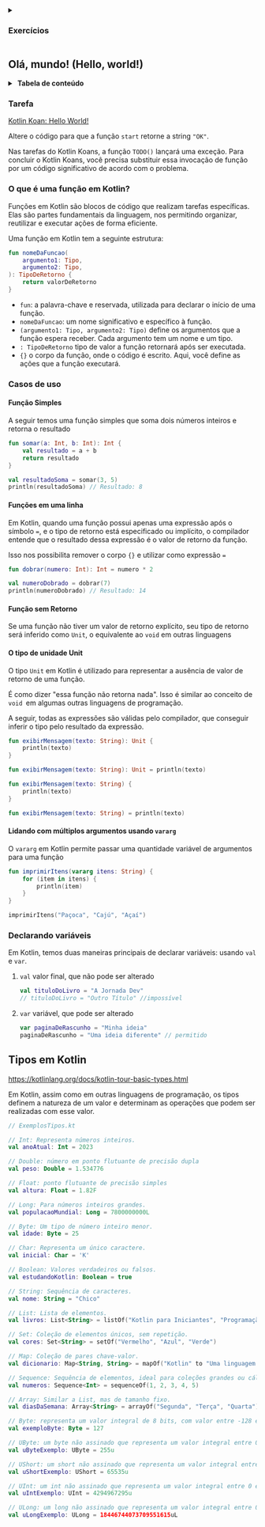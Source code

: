 <details>
<summary>

<h3>Exercícios</h3>

</summary>

<p></p>

1. **➡️ [Olá, mundo! (Hello, world!)](
   https://github.com/rsicarelli/kotlin-koans-edu-br/blob/main/koans/src/commonMain/kotlin/com/rsicarelli/koansbr/introduction/helloWorld/README.md
   )**
2. [Argumentos nomeados (Named arguments)](https://github.com/rsicarelli/kotlin-koans-edu-br/blob/main/koans/src/commonMain/kotlin/com/rsicarelli/koansbr/introduction/namedArguments/README.md)
3. [Argumentos padrão (Default arguments)](https://github.com/rsicarelli/kotlin-koans-edu-br/blob/main/koans/src/commonMain/kotlin/com/rsicarelli/koansbr/introduction/defaultArguments/README.md)
4. [Strings com três aspas (Triple-quoted strings)](https://github.com/rsicarelli/kotlin-koans-edu-br/blob/main/koans/src/commonMain/kotlin/com/rsicarelli/koansbr/introduction/tripleQuotedStrings/README.md)
5. [Modelos de string (String templates)](https://github.com/rsicarelli/kotlin-koans-edu-br/blob/main/koans/src/commonMain/kotlin/com/rsicarelli/koansbr/introduction/stringTemplates/README.md)
6. [Tipos anuláveis (Nullable types)](https://github.com/rsicarelli/kotlin-koans-edu-br/blob/main/koans/src/commonMain/kotlin/com/rsicarelli/koansbr/introduction/nullableTypes/README.md)
7. [Tipo "nenhum" (Nothing type)](https://github.com/rsicarelli/kotlin-koans-edu-br/blob/main/koans/src/commonMain/kotlin/com/rsicarelli/koansbr/introduction/nothingType/README.md)
8. [Lambdas](https://github.com/rsicarelli/kotlin-koans-edu-br/blob/main/koans/src/commonMain/kotlin/com/rsicarelli/koansbr/introduction/lambdas/README.md)

</details>

## Olá, mundo! (Hello, world!)

<details>
<summary>&nbsp;<b>Tabela de conteúdo</b></summary>

<p></p>

<!-- TOC -->

* [Introdução](#introdução)
    * [Olá, mundo! (Hello, world!)](#olá-mundo-hello-world)
        * [Tarefa](#tarefa)
        * [O que é uma função em Kotlin?](#o-que-é-uma-função-em-kotlin)
        * [Casos de uso](#casos-de-uso)
            * [Funções em uma linha](#funções-em-uma-linha)
            * [Tipo de retorno inferido](#tipo-de-retorno-inferido)
            * [Funções com Varargs](#funções-com-varargs)
        * [O tipo de unidade Unit](#o-tipo-de-unidade-unit)
        * [Declarando variáveis](#declarando-variáveis)
    * [Tipos em Kotlin](#tipos-em-kotlin)

<!-- TOC -->

</details>

### Tarefa

[Kotlin Koan: Hello World!](https://play.kotlinlang.org/koans/Introduction/Hello,%20world!/Task.kt)

Altere o código para que a função `start` retorne a string `"OK"`.

Nas tarefas do Kotlin Koans, a função `TODO()` lançará uma exceção.
Para concluir o Kotlin Koans, você precisa substituir essa invocação de função por um código significativo de acordo com o problema.

### O que é uma função em Kotlin?

Funções em Kotlin são blocos de código que realizam tarefas específicas. Elas são partes fundamentais da linguagem, nos permitindo
organizar, reutilizar e executar ações de forma eficiente.

Uma função em Kotlin tem a seguinte estrutura:

```kotlin
fun nomeDaFuncao(
    argumento1: Tipo,
    argumento2: Tipo,
): TipoDeRetorno {
    return valorDeRetorno
}
```

- `fun`: a palavra-chave e reservada, utilizada para declarar o início de uma função.
- `nomeDaFuncao`: um nome significativo e específico à função.
- `(argumento1: Tipo, argumento2: Tipo)` define os argumentos que a função espera receber. Cada argumento tem um nome e um tipo.
- `: TipoDeRetorno` tipo de valor a função retornará após ser executada.
- `{}` o corpo da função, onde o código é escrito. Aqui, você define as ações que a função executará.

### Casos de uso

#### Função Simples

A seguir temos uma função simples que soma dois números inteiros e retorna o resultado

```kotlin
fun somar(a: Int, b: Int): Int {
    val resultado = a + b
    return resultado
}

val resultadoSoma = somar(3, 5)
println(resultadoSoma) // Resultado: 8
```

#### Funções em uma linha

Em Kotlin, quando uma função possui apenas uma expressão após o símbolo `=`, e o tipo de retorno está especificado ou implícito, o
compilador entende que
o resultado dessa expressão é o valor de retorno da função.

Isso nos possibilita remover o corpo `{}` e utilizar como expressão `=`

```kotlin
fun dobrar(numero: Int): Int = numero * 2

val numeroDobrado = dobrar(7)
println(numeroDobrado) // Resultado: 14
```

#### Função sem Retorno

Se uma função não tiver um valor de retorno explícito, seu tipo de retorno será inferido como `Unit`, o equivalente ao `void` em outras
linguagens

#### O tipo de unidade Unit

O tipo `Unit` em Kotlin é utilizado para representar a ausência de valor de retorno de uma função.

É como dizer "essa função não retorna nada". Isso é similar ao conceito de `void `em algumas outras linguagens de programação.

A seguir, todas as expressões são válidas pelo compilador, que conseguir inferir o tipo pelo resultado da expressão.

```kotlin
fun exibirMensagem(texto: String): Unit {
    println(texto)
}
```

```kotlin
fun exibirMensagem(texto: String): Unit = println(texto)
```

```kotlin
fun exibirMensagem(texto: String) {
    println(texto)
}
```

```kotlin
fun exibirMensagem(texto: String) = println(texto)
```

#### Lidando com múltiplos argumentos usando `vararg`

O `vararg` em Kotlin permite passar uma quantidade variável de argumentos para uma função

```kotlin
fun imprimirItens(vararg itens: String) {
    for (item in itens) {
        println(item)
    }
}

imprimirItens("Paçoca", "Cajú", "Açaí")
```

### Declarando variáveis

Em Kotlin, temos duas maneiras principais de declarar variáveis: usando `val` e `var`.

1. `val` valor final, que não pode ser alterado
    ```kotlin
    val tituloDoLivro = "A Jornada Dev"
    // tituloDoLivro = "Outro Título" //impossível
    ```
2. `var` variável, que pode ser alterado
    ```kotlin
    var paginaDeRascunho = "Minha ideia"
    paginaDeRascunho = "Uma ideia diferente" // permitido
    ```

## Tipos em Kotlin

https://kotlinlang.org/docs/kotlin-tour-basic-types.html

Em Kotlin, assim como em outras linguagens de programação, os tipos definem a natureza de um valor e determinam as operações que podem ser
realizadas com esse valor.

```kotlin
// ExemplosTipos.kt

// Int: Representa números inteiros.
val anoAtual: Int = 2023

// Double: número em ponto flutuante de precisão dupla
val peso: Double = 1.534776

// Float: ponto flutuante de precisão simples
val altura: Float = 1.82F

// Long: Para números inteiros grandes.
val populacaoMundial: Long = 7800000000L

// Byte: Um tipo de número inteiro menor.
val idade: Byte = 25

// Char: Representa um único caractere.
val inicial: Char = 'K'

// Boolean: Valores verdadeiros ou falsos.
val estudandoKotlin: Boolean = true

// String: Sequência de caracteres.
val nome: String = "Chico"

// List: Lista de elementos.
val livros: List<String> = listOf("Kotlin para Iniciantes", "Programação Funcional")

// Set: Coleção de elementos únicos, sem repetição.
val cores: Set<String> = setOf("Vermelho", "Azul", "Verde")

// Map: Coleção de pares chave-valor.
val dicionario: Map<String, String> = mapOf("Kotlin" to "Uma linguagem de programação", "Lua" to "Outra linguagem de programação")

// Sequence: Sequência de elementos, ideal para coleções grandes ou cálculos mais pesados.
val numeros: Sequence<Int> = sequenceOf(1, 2, 3, 4, 5)

// Array: Similar a List, mas de tamanho fixo.
val diasDaSemana: Array<String> = arrayOf("Segunda", "Terça", "Quarta")

// Byte: representa um valor integral de 8 bits, com valor entre -128 e 127.
val exemploByte: Byte = 127

// UByte: um byte não assinado que representa um valor integral entre 0 e 255.
val uByteExemplo: UByte = 255u

// UShort: um short não assinado que representa um valor integral entre 0 e 65,535.
val uShortExemplo: UShort = 65535u

// UInt: um int não assinado que representa um valor integral entre 0 e 4,294,967,295.
val uIntExemplo: UInt = 4294967295u

// ULong: um long não assinado que representa um valor integral entre 0 e 18,446,744,073,709,551,615.
val uLongExemplo: ULong = 18446744073709551615uL
```
